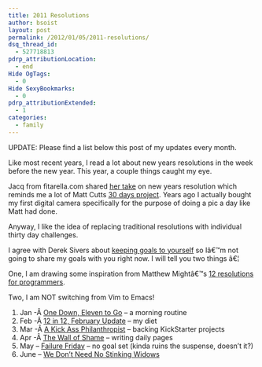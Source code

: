 ```yaml
---
title: 2011 Resolutions
author: bsoist
layout: post
permalink: /2012/01/05/2011-resolutions/
dsq_thread_id:
  - 527718813
pdrp_attributionLocation:
  - end
Hide OgTags:
  - 0
Hide SexyBookmarks:
  - 0
pdrp_attributionExtended:
  - 1
categories:
  - family
---
```

UPDATE: Please find a list below this post of my updates every month.

Like most recent years, I read a lot about new years resolutions in the week before the new year. This year, a couple things caught my eye.

Jacq from fitarella.com shared [her take][1] on new years resolution which reminds me a lot of Matt Cutts [30 days project][2]. Years ago I actually bought my first digital camera specifically for the purpose of doing a pic a day like Matt had done.

Anyway, I like the idea of replacing traditional resolutions with individual thirty day challenges.

I agree with Derek Sivers about [keeping goals to yourself][3] so Iâ€™m not going to share my goals with you right now. I will tell you two things â€¦

One, I am drawing some inspiration from Matthew Mightâ€™s [12 resolutions for programmers][4].

Two, I am NOT switching from Vim to Emacs!

  1. Jan -Â [One Down, Eleven to Go][5] &#8211; a morning routine
  2. Feb -Â [12 in 12, February Update][6] &#8211; my diet
  3. Mar -Â [A Kick Ass Philanthropist][7] &#8211; backing KickStarter projects
  4. Apr -Â [The Wall of Shame][8] &#8211; writing daily pages
  5. May &#8211; [Failure Friday][9] &#8211; no goal set (kinda ruins the suspense, doesn&#8217;t it?)
  6. June &#8211; [We Don&#8217;t Need No Stinking Widows][10]

 [1]: http://fitarella.com/2011/12/12in12/
 [2]: http://www.mattcutts.com/blog/type/30-days/
 [3]: http://www.ted.com/talks/lang/en/derek_sivers_keep_your_goals_to_yourself.html
 [4]: http://matt.might.net/articles/programmers-resolutions/
 [5]: http://whsjr.soistmann.com/oped/2012/02/01/one-down-eleven-to-go/
 [6]: http://whsjr.soistmann.com/oped/2012/02/29/12in12february/
 [7]: http://whsjr.soistmann.com/oped/2012/03/31/a-kick-ass-philanthropist/
 [8]: http://whsjr.soistmann.com/oped/2012/05/01/the-wall-of-shame/
 [9]: http://whsjr.soistmann.com/oped/2012/06/01/failure-friday-2/
 [10]: http://whsjr.soistmann.com/oped/2012/07/02/we-dont-need-no-stinking-windows/
